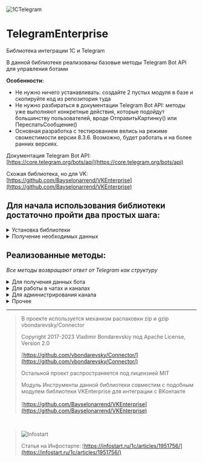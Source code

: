 

![1CTelegram](https://github.com/Bayselonarrend/TelegramEnterprise/raw/main/logo_small.png)
# TelegramEnterprise
Библиотека интеграции 1С и Telegram

В данной библиотеке реализованы базовые методы Telegram Bot API для управления ботами  

**Особенности:**
- Не нужно ничего устанавливать: создайте 2 пустых модуля в базе и скопируйте код из репозитория туда
- Не нужно разбираться в документации Telegram Bot API: методы уже выполняют конкретные действия, которые подойдут большинству пользователей, вроде ОтправитьКартинку() или ПереслатьСообщение()
- Основная разработка с тестированием велись на режиме своместимости версии 8.3.6. Возможно, будет работать и на более ранних версиях.

Документация Telegram Bot API: <br>
[https://core.telegram.org/bots/api](https://core.telegram.org/bots/api)

Схожая библиотека, но для VK:<br>
[https://github.com/Bayselonarrend/VKEnterprise](https://github.com/Bayselonarrend/VKEnterprise)



## Для начала использования библиотеки достаточно пройти два простых шага: ##
<details>
<summary>Установка библиотеки</summary>
<br>
Библиотека представляет из себя всего два общих модуля
 
- **Инструменты** - содержит вспомогательные методы, вроде отправки http запросов, чтения JSON и пр.
- **Действия**    - непосредственно сами методы работы с Telegram
  
Эти модули необходимо добавить в свою конфигурацию (модули серверные). При переименовании модуля **Инструменты** необходимо будет провести рефакторинг в модуле **Действия**. Модуль же **Действия** можно переименовывать без изменений. 

Если вы уже используете библиотеку [VKEnterprise](https://github.com/Bayselonarrend/VKEnterprise) для интеграции с ВКонтакте, то модуль Инструменты совместим и дублировать его не нужно, однако стоит проверить, не изменилось ли что-нибудь с выходами новых версий библиотек.

После установки можно вызывать нужные методы из модуля **Действия**
</details>

<details>
<summary>Получение необходимых данных</summary>
<br>
	
Перед началом работы необходимо получить некоторые параметры для бота Telegram. Их всего два

**1. Токен**
   
   Токен можно получить у [BotFather]([https://core.telegram.org/bots/api](https://t.me/BotFather)) сразу после создания бота

**2. ID чата**

   Если вы собираетесь использовать бота для управления каналом, то вместо ID чата можно использовать имя с @ в начале (@mychannel). При использовании бота как чат-бота, ID чата необходимо получать из сообщений, приходящих на ваш http-сервис, для каждого отдельного пользователя.

  Оба эти значения передаются как первые два параметра в методы.
  
</details>

## Реализованные методы: ##
*Все методы возвращают ответ от Telegram как структуру*

<details>
  
<summary>Для получения данных бота</summary>
<br>
Эти методы предназначены для получения данных бота

* __Информация о боте | Метод: ПолучитьИнформациюБота()__
  
  | Параметр | Тип | Назначение |
  |-|-|-|
  | Токен | Строка | Токен бота |

___

* __Получение обновлений при работе в режиме LongPoll | Метод: ПолучитьОбновления()__
  
  | Параметр | Тип | Назначение |
  |-|-|-|
  | Токен | Строка | Токен бота |

*LongPoll - вы сами получаете обновления о новых сообщениях от Telegram. Callback - сервер присылает вам информацию при появлении новых сообщений.*
___

* __Обработать Callback от бота | Метод: ОбработатьДанные()__
  
  | Параметр | Тип | Назначение |
  |-|-|-|
  | Запрос | Http-запрос | Запрос, приходящий на http-сервис |

*Преобразует запрос от бота в человеческий вид. Возвращает структуру*
___

</details>


<details>
  
<summary>Для работы в чатах и каналах</summary>
<br>
Эти методы предназначены для отправки разнообразных сообщений в чаты и каналы

* __Отправить текстовое сообщение | Метод: ОтправитьТекстовоеСообщение()__
  
  | Параметр | Тип | Назначение |
  |-|-|-|
  | Токен | Строка | Токен бота |
  | IDЧата | Строка/Число | ID целевого чата |
  | Текст | Строка | Текст сообщения |
  | Клавиатура | Строка | См. Прочее - Сформировать клавиатуру по массиву кнопок |

___


* __Отправить картинку | Метод: ОтправитьКартинку()__
  
  | Параметр | Тип | Назначение |
  |-|-|-|
  | Токен | Строка | Токен бота |
  | IDЧата | Строка/Число | ID целевого чата |
  | Текст | Строка | Подпись под картинкой |
  | Картинка | Двоичные данные / Строка (путь к файлу) | Файл |
  | Клавиатура | Строка | См. Прочее - Сформировать клавиатуру по массиву кнопок |

___


* __Отправить видео | Метод: ОтправитьВидео()__
  
  | Параметр | Тип | Назначение |
  |-|-|-|
  | Токен | Строка | Токен бота |
  | IDЧата | Строка/Число | ID целевого чата |
  | Текст | Строка | Подпись под видео |
  | Видео | Двоичные данные / Строка (путь к файлу) | Файл |
  | Клавиатура | Строка | См. Прочее - Сформировать клавиатуру по массиву кнопок |

___


* __Отправить аудио | Метод: ОтправитьАудио()__
  
  | Параметр | Тип | Назначение |
  |-|-|-|
  | Токен | Строка | Токен бота |
  | IDЧата | Строка/Число | ID целевого чата |
  | Текст | Строка | Подпись под аудио |
  | Аудио | Двоичные данные / Строка (путь к файлу) | Файл |
  | Клавиатура | Строка | См. Прочее - Сформировать клавиатуру по массиву кнопок |

___


* __Отправить документ | Метод: ОтправитьДокумент()__
  
  | Параметр | Тип | Назначение |
  |-|-|-|
  | Токен | Строка | Токен бота |
  | IDЧата | Строка/Число | ID целевого чата |
  | Текст | Строка | Подпись под документом |
  | Документ | Двоичные данные / Строка (путь к файлу) | Файл |
  | Клавиатура | Строка | См. Прочее - Сформировать клавиатуру по массиву кнопок |

___

* __Отправить гифку | Метод: ОтправитьГифку()__
  
  | Параметр | Тип | Назначение |
  |-|-|-|
  | Токен | Строка | Токен бота |
  | IDЧата | Строка/Число | ID целевого чата |
  | Текст | Строка | Подпись под гифкой |
  | Гифка | Двоичные данные / Строка (путь к файлу) | Файл |
  | Клавиатура | Строка | См. Прочее - Сформировать клавиатуру по массиву кнопок |

___

* __Отправить набор любых файлов | Метод: ОтправитьНаборЛюбыхФайлов()__
  
  | Параметр | Тип | Назначение |
  |-|-|-|
  | Токен | Строка | Токен бота |
  | IDЧата | Строка/Число | ID целевого чата |
  | Текст | Строка | Подпись под файлами |
  | СоответствиеФайлов | Соответствие: Ключ - ДД, Строка (Путь к файлу); Значение - Тип содержимого | Набор файлов |
  | Клавиатура | Строка | См. Прочее - Сформировать клавиатуру по массиву кнопок |

*Доступны типы файлов: audio, document, photo, video. Нельяз смешивать типы audio и document с другими типами внутри одного сообщения.*
___


* __Отправить местоположение | Метод: ОтправитьМестоположение()__
  
  | Параметр | Тип | Назначение |
  |-|-|-|
  | Токен | Строка | Токен бота |
  | IDЧата | Строка/Число | ID целевого чата |
  | Широта | Строка/Число | Географическая широта |
  | Долгота | Строка/Число | Географическая долгота |
  | Клавиатура | Строка | См. Прочее - Сформировать клавиатуру по массиву кнопок |

___


* __Отправить контакт с номером телефона | Метод: ОтправитьКонтакт()__
  
  | Параметр | Тип | Назначение |
  |-|-|-|
  | Токен | Строка | Токен бота |
  | IDЧата | Строка/Число | ID целевого чата |
  | Имя | Строка/Число | Имя |
  | Фамилия | Строка/Число | Фамилия |
  | Телефон | Строка | Номер телефона |

___


* __Отправить опрос | Метод: ОтправитьОпрос()__
  
  | Параметр | Тип | Назначение |
  |-|-|-|
  | Токен | Строка | Токен бота |
  | IDЧата | Строка/Число | ID целевого чата |
  | Вопрос | Строка | Вопрос опроса |
  | Массив ответов | Массив строк | Строки варианты ответа |
  | Анонимный | Булево (по умолчанию Истина) | Анонимность опроса |

___


* __Переслать сообщение | Метод: ПереслатьСообщение()__
  
  | Параметр | Тип | Назначение |
  |-|-|-|
  | Токен | Строка | Токен бота |
  | IDОригинала | Строка/Число | ID сообщения в чате-источнике |
  | IDОткуда | Строка/Число | ID чата-источника |
  | IDКуда | Строка/Число | ID чата-приемника |

___

</details>



<details>
  
<summary>Для администрирования канала</summary>
<br>
Эти методы предназначены для администрирования каналов


* __Забанить пользователя | Метод: Бан()__
  
  | Параметр | Тип | Назначение |
  |-|-|-|
  | Токен | Строка | Токен бота |
  | IDЧата | Строка/Число | ID целевого чата |
  | IDПользователя | Строка/Число | ID участника канала |
___


* __Разбанить пользователя | Метод: Разбан()__
  
  | Параметр | Тип | Назначение |
  |-|-|-|
  | Токен | Строка | Токен бота |
  | IDЧата | Строка/Число | ID целевого чата |
  | IDПользователя | Строка/Число | ID участника канала |
___


* __Создать ссылку-приглашение | Метод: СоздатьСсылкуПриглашение()__
  
  | Параметр | Тип | Назначение |
  |-|-|-|
  | Токен | Строка | Токен бота |
  | IDЧата | Строка/Число | ID целевого чата |
  | Заголовок | Строка (по умолчанию "") | Заголовок ссылки |
  | Дата истечения | Дата (по умолчанию "") | Дата, после которой ссылка становится неактивной. Бессрочная, если не заполнено |
  | ЛимитПользователей | Число (по умолчанию "") | Максимальное количество вступлений по ссылке. Бесконечно, если не заполнено |
___


* __Закрепить сообщение | Метод: ЗакрепитьСообщение()__
  
  | Параметр | Тип | Назначение |
  |-|-|-|
  | Токен | Строка | Токен бота |
  | IDЧата | Строка/Число | ID целевого чата |
  | IDСообщения | Строка/Число | ID сообщения для закрепления |
___


* __Открепить сообщение | Метод: ОткрепитьСообщение()__
  
  | Параметр | Тип | Назначение |
  |-|-|-|
  | Токен | Строка | Токен бота |
  | IDЧата | Строка/Число | ID целевого чата |
  | IDСообщения | Строка/Число | ID сообщения для открепления |
___

* __Получить число участников канала | Метод: ПолучитьЧислоУчастников()__
  
  | Параметр | Тип | Назначение |
  |-|-|-|
  | Токен | Строка | Токен бота |
  | IDЧата | Строка/Число | ID целевого чата |
___

</details>


<details>
  
<summary>Прочее</summary>
<br>
Прочие методы

* __Создать клавиатуру из массива кнопок | Метод: Сформировать клавиатуру по массиву кнопок()__
  
  | Параметр | Тип | Назначение |
  |-|-|-|
  | Массив кнопок | Массив строк | Массив строк с текстом кнопок |
  | Под сообщением | Булево (по умолчанию Ложь) | Истина - кнопки будут под сообщением (доступно не для всех методов), Ложь - кнопки будут нижней панелью над полем ввода сообщения |
___

* __Отправить любой файл (метод используется как основа для функций отправки картинки, видео, документа, аудио и гифки) | Метод: ОтправитьФайл()__
  
  | Параметр | Тип | Назначение |
  |-|-|-|
  | Токен | Строка | Токен бота |
  | IDЧата | Строка/Число | ID целевого чата |
  | Текст | Строка | Текст сообщения |
  | Файл | Двоичные данные / Строка (путь к файлу) | Файл |
  | Вид | Строка | Доступные значения: document, photo, video, audio, animation |
  | Клавиатура | Строка | См. Прочее - Сформировать клавиатуру по массиву кнопок |
  
</details>

___

>В проекте используется механизм распаковки zip и gzip vbondarevsky/Connector
>
>Copyright 2017-2023 Vladimir Bondarevskiy
>под Apache License, Version 2.0
>
>[https://github.com/vbondarevsky/Connector/](https://github.com/vbondarevsky/Connector/)
>
>Остальной проект распространяется под лицензией MIT
>
>Модуль Инструменты данной библиотеки совместим с подобным модулем библиотеки VKEnterprise для интеграции с ВКонтакте<br><br>
>[https://github.com/Bayselonarrend/VKEnterprise](https://github.com/Bayselonarrend/VKEnterprise)

<br>

>![Infostart](https://infostart.ru/bitrix/templates/sandbox_empty/assets/tpl/abo/img/logo.svg)
>
>Статья на Инфостарте: [https://infostart.ru/1c/articles/1951756/](https://infostart.ru/1c/articles/1951756/)
